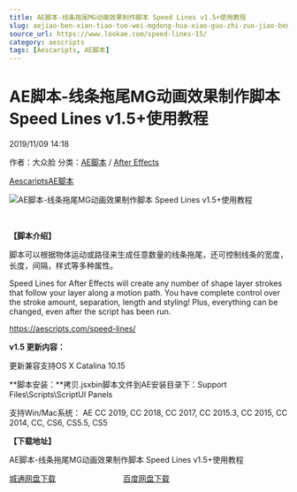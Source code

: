 ```yaml
---
title: AE脚本-线条拖尾MG动画效果制作脚本 Speed Lines v1.5+使用教程
slug: aejiao-ben-xian-tiao-tuo-wei-mgdong-hua-xiao-guo-zhi-zuo-jiao-ben-speed-lines-v1-5-shi-yong-jiao-cheng
source_url: https://www.lookae.com/speed-lines-15/
category: aescripts
tags: [Aescaripts, AE脚本]
---
```

# AE脚本-线条拖尾MG动画效果制作脚本 Speed Lines v1.5+使用教程

2019/11/09 14:18

作者：大众脸
分类：[AE脚本](https://www.lookae.com/after-effects/aescripts/) / [After Effects](https://www.lookae.com/after-effects/)

[Aescaripts](https://www.lookae.com/tag/aescaripts/)[AE脚本](https://www.lookae.com/tag/ae%e8%84%9a%e6%9c%ac/)

![AE脚本-线条拖尾MG动画效果制作脚本 Speed Lines v1.5+使用教程](https://www.lookae.com/wp-content/uploads/2015/08/Speed-Lines.jpg "AE脚本-线条拖尾MG动画效果制作脚本 Speed Lines v1.5+使用教程-LookAE.com")

﻿

**【脚本介绍】**

脚本可以根据物体运动或路径来生成任意数量的线条拖尾，还可控制线条的宽度，长度，间隔，样式等多种属性。

Speed Lines for After Effects will create any number of shape layer strokes that follow your layer along a motion path. You have complete control over the stroke amount, separation, length and styling! Plus, everything can be changed, even after the script has been run.

https://aescripts.com/speed-lines/

**v1.5 更新内容：**

更新兼容支持OS X Catalina 10.15

**脚本安装：**拷贝.jsxbin脚本文件到AE安装目录下：Support Files\Scripts\ScriptUI Panels

支持Win/Mac系统： AE CC 2019, CC 2018, CC 2017, CC 2015.3, CC 2015, CC 2014, CC, CS6, CS5.5, CS5

**【下载地址】**

AE脚本-线条拖尾MG动画效果制作脚本 Speed Lines v1.5+使用教程

[城通网盘下载](https://tc5.us/file/680462-406759129)                               [百度网盘下载](https://pan.baidu.com/s/1859jJva0MGSyEBguHkvlow)
